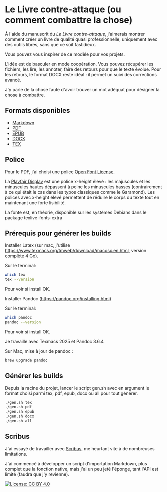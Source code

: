 # Le Livre contre-attaque (ou comment combattre la chose)

À l'aide du manuscrit du *Le Livre contre-attaque*, j'aimerais montrer comment créer un livre de qualité quasi professionnelle, uniquement avec des outils libres, sans que ce soit fastidieux.

Vous pouvez vous inspirer de ce modèle pour vos projets.

L'idée est de basculer en mode coopération.
Vous pouvez récupérer les fichiers, les lire, les annoter, faire des retours pour que le texte évolue.
Pour les retours, le format DOCX reste idéal : il permet un suivi des corrections avancé.

J'y parle de la chose faute d'avoir trouver un mot adéquat pour désigner la chose à combattre.

## Formats disponibles

- [Markdown](src/LivreContreAttaque.md)
- [PDF](builds/LivreContreAttaque.pdf)
- [EPUB](builds/LivreContreAttaque.epub)
- [DOCX](builds/LivreContreAttaque.docx)
- [TEX](builds/LivreContreAttaque.tex)

## Police

Pour le PDF, j'ai choisi une police [Open Font License](https://openfontlicense.org/open-font-license-official-text/).

La [Playfair Display](https://fonts.google.com/specimen/Playfair+Display?query=Playfair) est une police x-height élevé : les majuscules et les minuscules hautes dépassent à peine les minuscules basses (contrairement à ce qui était le cas dans les typos classiques comme le Garamond). Les polices avec  x-height élevé permettent de réduire le corps du texte tout en maintenant une forte lisibilité.

La fonte est, en théorie, disponible sur les systèmes Debians dans le package texlive-fonts-extra

## Prérequis pour générer les builds

Installer Latex (sur mac, j'utilise https://www.texmacs.org/tmweb/download/macosx.en.html, version complète 4 Go).

Sur le terminal:

```bash
which tex
tex --version
```

Pour voir si install OK.

Installer Pandoc (https://pandoc.org/installing.html)

Sur le terminal:

```bash
which pandoc
pandoc --version
```

Pour voir si install OK.

Je travaille avec Texmacs 2025 et Pandoc 3.6.4

Sur Mac, mise à jour de pandoc :

```bash
brew upgrade pandoc
```

## Générer les builds

Depuis la racine du projet, lancer le script gen.sh avec en argument le format choisi parmi tex, pdf, epub, docx ou all pour tout générer.

```bash
./gen.sh tex
./gen.sh pdf
./gen.sh epub
./gen.sh docx
./gen.sh all
```

## Scribus

J'ai essayé de travailler avec [Scribus](https://www.scribus.net/), me heurtant vite à de nombreuses limitations.

J'ai commencé à développer un script d'importation Markdown, plus complet que la fonction native, mais j'ai un peu jeté l'éponge, tant l'API est limité (faudra que j'y revienne).

[![License: CC BY 4.0](https://img.shields.io/badge/License-CC%20BY%204.0-lightgrey.svg)](https://creativecommons.org/licenses/by/4.0/)
